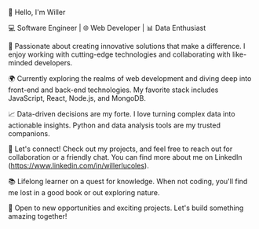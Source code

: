 👋 Hello, I'm Willer

💻 Software Engineer | 🌐 Web Developer | 📊 Data Enthusiast

🚀 Passionate about creating innovative solutions that make a difference. I enjoy working with cutting-edge technologies and collaborating with like-minded developers.

🌍 Currently exploring the realms of web development and diving deep into front-end and back-end technologies. My favorite stack includes JavaScript, React, Node.js, and MongoDB.

📈 Data-driven decisions are my forte. I love turning complex data into actionable insights. Python and data analysis tools are my trusted companions.

🔗 Let's connect! Check out my projects, and feel free to reach out for collaboration or a friendly chat. You can find more about me on LinkedIn (https://www.linkedin.com/in/willerlucoles).

📚 Lifelong learner on a quest for knowledge. When not coding, you'll find me lost in a good book or out exploring nature.

🌟 Open to new opportunities and exciting projects. Let's build something amazing together!

